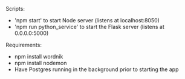 Scripts:

- 'npm start' to start Node server (listens at localhost:8050)
- 'npm run python_service' to start the Flask server (listens at 0.0.0.0:5000)


Requirements:
- npm install wordnik
- npm install nodemon
- Have Postgres running in the background prior to starting the app

